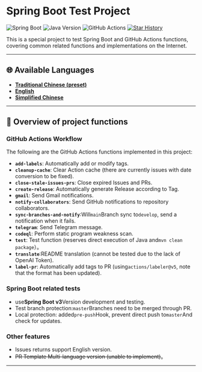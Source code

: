 # Spring Boot Test Project

![Spring Boot](https://img.shields.io/badge/dynamic/xml?url=https://raw.githubusercontent.com/vancetang/demo/master/pom.xml&query=//*[local-name()='parent']/*[local-name()='version']&label=Spring%20Boot&color=brightgreen) ![Java Version](https://img.shields.io/badge/dynamic/xml?url=https://raw.githubusercontent.com/vancetang/demo/master/pom.xml&query=//*[local-name()='properties']/*[local-name()='java.version']&label=Java&color=ED8B00&logo=openjdk&logoColor=white) ![GitHub Actions](https://img.shields.io/badge/GitHub%20Actions-Enabled-blue) [![Star History](https://img.shields.io/badge/Star%20History-Chart-orange)](https://star-history.com/#vancetang/demo&Date)

This is a special project to test Spring Boot and GitHub Actions functions, covering common related functions and implementations on the Internet.

* * *

## 🌐 Available Languages

-   **[Traditional Chinese (preset)](README.md)**
-   **[English](README.en.md)**
-   **[Simplified Chinese](README.zh-CN.md)**

* * *

## 🚀 Overview of project functions

### GitHub Actions Workflow

The following are the GitHub Actions functions implemented in this project:

-   **`add-labels`**: Automatically add or modify tags.
-   **`cleanup-cache`**: Clear Action cache (there are currently issues with date conversion to be fixed).
-   **`close-stale-issues-prs`**: Close expired Issues and PRs.
-   **`create-release`**: Automatically generate Release according to Tag.
-   **`gmail`**: Send Gmail notifications.
-   **`notify-collaborators`**: Send GitHub notifications to repository collaborators.
-   **`sync-branches-and-notify`**:Will`main`Branch sync to`develop`, send a notification when it fails.
-   **`telegram`**: Send Telegram message.
-   **`codeql`**: Perform static program weakness scan.
-   **`test`**: Test function (reserves direct execution of Java and`mvn clean package`）。
-   **`translate`**:README translation (cannot be tested due to the lack of OpenAI Token).
-   **`label-pr`**: Automatically add tags to PR (using`actions/labeler@v5`, note that the format has been updated).

### Spring Boot related tests

-   use**Spring Boot v3**Version development and testing.
-   Test branch protection:`master`Branches need to be merged through PR.
-   Local protection: added`pre-push`Hook, prevent direct push to`master`And check for updates.

### Other features

-   Issues returns support English version.
-   ~~PR Template Multi-language version (unable to implement)~~。

* * *
